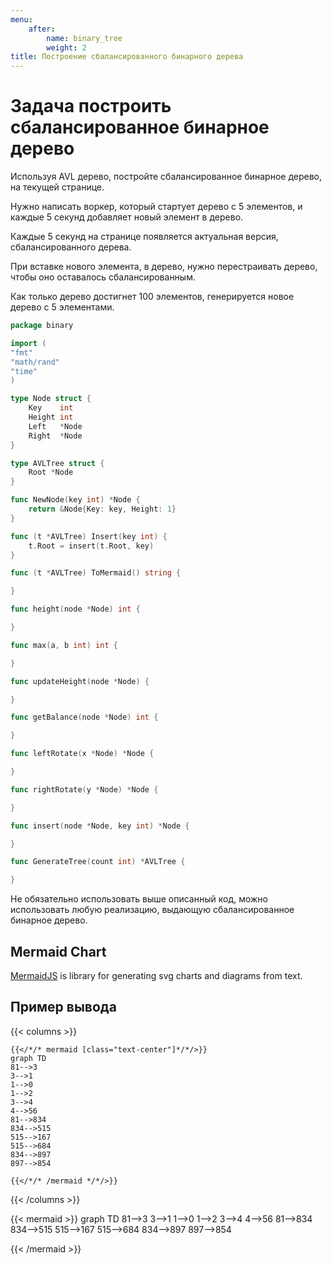 ```yaml
---
menu:
    after:
        name: binary_tree
        weight: 2
title: Построение сбалансированного бинарного дерева
---
```


# Задача построить сбалансированное бинарное дерево
Используя AVL дерево, постройте сбалансированное бинарное дерево, на текущей странице.

Нужно написать воркер, который стартует дерево с 5 элементов, и каждые 5 секунд добавляет новый элемент в дерево.

Каждые 5 секунд на странице появляется актуальная версия, сбалансированного дерева.

При вставке нового элемента, в дерево, нужно перестраивать дерево, чтобы оно оставалось сбалансированным.

Как только дерево достигнет 100 элементов, генерируется новое дерево с 5 элементами.

```go
package binary

import (
"fmt"
"math/rand"
"time"
)

type Node struct {
	Key    int
	Height int
	Left   *Node
	Right  *Node
}

type AVLTree struct {
	Root *Node
}

func NewNode(key int) *Node {
	return &Node{Key: key, Height: 1}
}

func (t *AVLTree) Insert(key int) {
	t.Root = insert(t.Root, key)
}

func (t *AVLTree) ToMermaid() string {

}

func height(node *Node) int {

}

func max(a, b int) int {

}

func updateHeight(node *Node) {

}

func getBalance(node *Node) int {

}

func leftRotate(x *Node) *Node {

}

func rightRotate(y *Node) *Node {

}

func insert(node *Node, key int) *Node {

}

func GenerateTree(count int) *AVLTree {

}
```

Не обязательно использовать выше описанный код, можно использовать любую реализацию, выдающую сбалансированное бинарное дерево.

## Mermaid Chart

[MermaidJS](https://mermaid-js.github.io/) is library for generating svg charts and diagrams from text.

## Пример вывода

{{< columns >}}
```tpl
{{</*/* mermaid [class="text-center"]*/*/>}}
graph TD
81-->3
3-->1
1-->0
1-->2
3-->4
4-->56
81-->834
834-->515
515-->167
515-->684
834-->897
897-->854

{{</*/* /mermaid */*/>}}
```

{{< /columns >}}

{{< mermaid >}}
graph TD
81-->3
3-->1
1-->0
1-->2
3-->4
4-->56
81-->834
834-->515
515-->167
515-->684
834-->897
897-->854


{{< /mermaid >}}